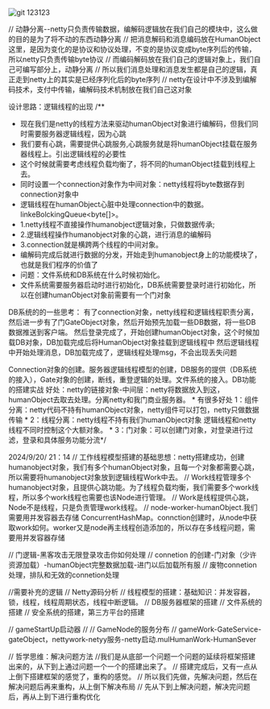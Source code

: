 ![git](https://github.com/user-attachments/assets/f80938c3-331b-407d-bc70-879a00b59889)
123123

// 动静分离--netty只负责传输数据，编解码逻辑放在我们自己的模块中，这么做的目的是为了将不动的东西动静分离
// 把消息解码和消息编码放在HumanObject这里，是因为变化的是协议和协议处理，不变的是协议变成byte序列后的传输，所以netty只负责传输byte协议
// 而编码解码放在我们自己的逻辑对象上，我们自己可编写部分上，动静分离
// 所以我们消息处理和消息发生都是自己的逻辑，真正走到netty上的其实是已经序列化后的byte序列
// netty在设计中不涉及到编解码技术，支付中传输，编解码技术机制放在我们自己这对象

设计思路：逻辑线程的出现
/**
* 现在我们是netty的线程方法来驱动humanObject对象进行编解码，但我们同时需要服务器逻辑线程，因为心跳
* 我们要有心跳，需要提供心跳服务,心跳服务就是将humanObject挂载在服务器线程上。引出逻辑线程的必要性
* 这个时候就需要考虑线程负载均衡了，将不同的humanObject挂载到线程上去。
* 同时设置一个connection对象作为中间对象：netty线程将byte数据存到connection对象中
* 逻辑线程在humanObject心脏中处理connection中的数据。linkeBolckingQueue<byte[]>。
* 1.netty线程不直接操作humanobject逻辑对象，只做数据传承;
* 2.逻辑线程操作humanobject对象的心跳，进行消息的编解码
* 3.connection就是横跨两个线程的中间对象。
* 编解码完成后就进行数据的分发，开始走到humanobject身上的功能模块了，也就是我们程序的价值了
* 问题：文件系统和DB系统在什么时候初始化。
* 文件系统需要服务器启动时进行初始化，DB系统需要登录时进行初始化，所以在创建humanObject对象前需要有一个门对象

DB系统的的一些思考：
有了connection对象，netty线程和逻辑线程职责分离，然后进一步有了门GateObject对象，然后开始预先加载一些DB数据，将一些DB数据推送到客户端。
然后登录完成了，开始创建humanObject对象，这个时候加载DB对象，DB加载完成后将HumanObject对象挂载到逻辑线程中
然后逻辑线程中开始处理消息，DB加载完成了，逻辑线程处理msg，不会出现丢失问题


Connection对象的创建。服务器逻辑线程模型的创建，DB服务的提供（DB系统的接入），Gate对象的创建，断线，重登逻辑的处理。文件系统的接入。DB功能的搭建实战
好处：netty的链接对象-中间层：netty将数据放入到这，humanObject去取去处理。分离netty和我门商业服务器。
    * 有很多好处    1：组件分离：netty代码不持有humanObject对象，netty组件可以打包，netty只做数据传输
    *             2：线程分离：netty线程不持有我们humanObject对象 逻辑线程和netty线程不同时控制这个大额对象。
    *             3：门对象：可以创建门对象，对登录进行过滤，登录和具体服务功能分流*/

2024/9/20/ 21：14
// 工作线程模型搭建的基础思想：netty搭建成功，创建humanobject对象，我们有多个humanObject对象，且每一个对象都需要心跳，所以需要将humanobject对象放到逻辑线程Work中去。
// Work线程管理多个humanobject对象，且提供心跳功能。为了线程负载均衡，我们需要多个work线程，所以多个work线程也需要也该Node进行管理。
// Work是线程提供心跳，Node不是线程，只是负责管理work线程。
// node-worker-humanObject.我们需要用并发容器去存储 ConcurrentHashMap。connction创建时，从node中获取work如何。worker又是node再主线程创造添加的，所以存在多线程问题，需要用并发容器存储

// 门逻辑-黑客攻击无限登录攻击你如何处理
// connetion 的创建-门对象（少许资源加载）-humanObject完整数据加载-进门以后加载所有服
// 废物connetion处理，排队和无效的connetion处理



//需要补充的逻辑
// Netty源码分析
// 线程模型的搭建：基础知识：并发容器，锁，线程，线程周期状态，线程中断逻辑。
// DB服务器框架的搭建
// 文件系统的搭建
// 安全系统的搭建，第三方平台的搭建

// gameStartUp启动器
// 
// GameNode的服务分布
// gameWork-GateService-gateObject，nettywork-netyy服务-netty启动.mulHumanWork-HumanSever

// 哲学思维：解决问题方法
//我们是从底部一个问题一个问题的延续将框架搭建出来的，从下到上通过问题一个一个的搭建出来了。
// 搭建完成后，又有一点从上倒下搭建框架的感觉了，重构的感觉。
// 所以我们先做，先解决问题，然后在解决问题后再来重构，从上倒下解决布局
// 先从下到上解决问题，解决完问题后，再从上到下进行重构优化


